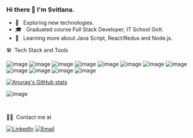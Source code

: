 ### Hi there 👋 I'm Svitlana.

- 🤔 &nbsp; Exploring new technologies.
- 🎓 &nbsp; Graduated course Full Stack Developer, IT School GoIt.
- 🌱 &nbsp; Learning more about Java Script, React/Redux and Node.js.

🛠 &nbsp;Tech Stack and Tools

![image](https://img.shields.io/badge/HTML5-E34F26?style=for-the-badge&logo=html5&logoColor=white) ![image](https://img.shields.io/badge/CSS3-1572B6?style=for-the-badge&logo=css3&logoColor=white) ![image](https://img.shields.io/badge/Sass-CC6699?style=for-the-badge&logo=sass&logoColor=white) ![image](https://img.shields.io/badge/JavaScript-323330?style=for-the-badge&logo=javascript&logoColor=F7DF1E) ![image](https://img.shields.io/badge/Webpack-8DD6F9?style=for-the-badge&logo=Webpack&logoColor=white) ![image](https://img.shields.io/badge/Handlebars.js-f0772b?style=for-the-badge&logo=handlebarsdotjs&logoColor=black) ![image](https://img.shields.io/badge/React-20232A?style=for-the-badge&logo=react&logoColor=61DAFB) ![image](https://img.shields.io/badge/Redux-593D88?style=for-the-badge&logo=redux&logoColor=white) ![image](https://img.shields.io/badge/Node.js-339933?style=for-the-badge&logo=nodedotjs&logoColor=white) ![image](https://img.shields.io/badge/MongoDB-white?style=for-the-badge&logo=mongodb&logoColor=4EA94B) ![image](https://img.shields.io/badge/Visual_Studio_Code-0078D4?style=for-the-badge&logo=visual%20studio%20code&logoColor=white) ![image](https://img.shields.io/badge/Git-F05032?style=for-the-badge&logo=git&logoColor=white)

[![Anurag's GitHub stats](https://github-readme-stats.vercel.app/api?username=Svi-Kos)](https://github.com/anuraghazra/github-readme-stats)

<!-- <a href="https://github.com/Svi-Kos">
  <img height="180em" src="https://github-readme-stats.vercel.app/api?username=Svi-Kos&theme=buefy&show_icons=true" />
  <img height="180em" src="https://github-readme-stats.vercel.app/api/top-langs/?username=Svi-Kos&theme=buefy&layout=compact" />
</a> -->

![image](https://www.codewars.com/users/Svi-Kos/badges/large)

<br/>

🤝🏻 &nbsp;Contact me at

<p align="left">
<a href="https://www.linkedin.com/in/svitlana-kostenko-0860a0224/"><img alt="LinkedIn" src="https://img.shields.io/badge/LinkedIn-Svi%20Kos-blue?style=flat-square&logo=linkedin"></a>
<a href="mailto:svitlanakos@gmail.com"><img alt="Email" src="https://img.shields.io/badge/Email-svitlanakos@gmail.com-blue?style=flat-square&logo=gmail"></a>
</p>
